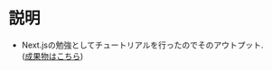 # 説明
- Next.jsの勉強としてチュートリアルを行ったのでそのアウトプット.  
([成果物はこちら](https://next-js-blog-indol-gamma.vercel.app/))
